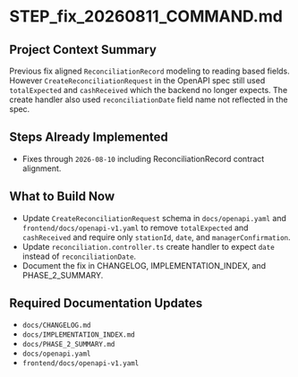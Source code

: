 # STEP_fix_20260811_COMMAND.md
## Project Context Summary
Previous fix aligned `ReconciliationRecord` modeling to reading based fields. However `CreateReconciliationRequest` in the OpenAPI spec still used `totalExpected` and `cashReceived` which the backend no longer expects. The create handler also used `reconciliationDate` field name not reflected in the spec.

## Steps Already Implemented
- Fixes through `2026-08-10` including ReconciliationRecord contract alignment.

## What to Build Now
- Update `CreateReconciliationRequest` schema in `docs/openapi.yaml` and `frontend/docs/openapi-v1.yaml` to remove `totalExpected` and `cashReceived` and require only `stationId`, `date`, and `managerConfirmation`.
- Update `reconciliation.controller.ts` create handler to expect `date` instead of `reconciliationDate`.
- Document the fix in CHANGELOG, IMPLEMENTATION_INDEX, and PHASE_2_SUMMARY.

## Required Documentation Updates
- `docs/CHANGELOG.md`
- `docs/IMPLEMENTATION_INDEX.md`
- `docs/PHASE_2_SUMMARY.md`
- `docs/openapi.yaml`
- `frontend/docs/openapi-v1.yaml`
